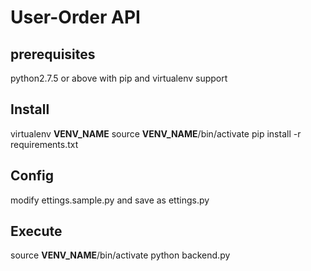 
# User-Order API

## prerequisites

python2.7.5 or above with pip and virtualenv support

## Install

virtualenv __VENV_NAME__
source __VENV_NAME__/bin/activate
pip install -r requirements.txt

## Config

modify ettings.sample.py and save as ettings.py

## Execute
source __VENV_NAME__/bin/activate
python backend.py



